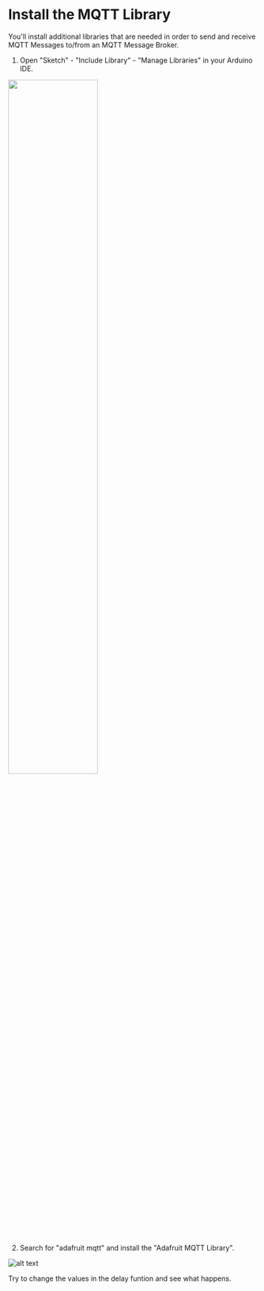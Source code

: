 # Install the MQTT Library
You'll install additional libraries that are needed in order to send and receive MQTT Messages to/from an MQTT Message Broker.

1. Open "Sketch" - "Include Library" - "Manage Libraries" in your Arduino IDE.

<img src="https://github.com/cvolkmer/iot-hackathon/blob/master/images/3_1_mqtt_library.png" width="60%">

2. Search for "adafruit mqtt" and install the "Adafruit MQTT Library".

![alt text](https://github.com/cvolkmer/iot-hackathon/blob/master/images/3_2_mqtt_library.png)

Try to change the values in the delay funtion and see what happens.